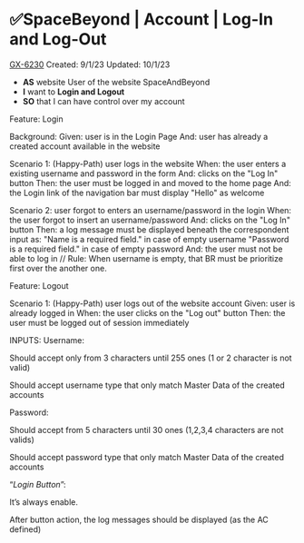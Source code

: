 # ✅SpaceBeyond | Account | Log-In and Log-Out

[GX-6230](https://upexgalaxy6.atlassian.net/browse/GX-6230) Created: 9/1/23 Updated: 10/1/23

*   **AS** website User of the website SpaceAndBeyond
*   **I** want to **Login and Logout**
*   **SO** that I can have control over my account

Feature: Login

  Background:
    Given: user is in the Login Page
    And: user has already a created account available in the website
    
  Scenario 1: (Happy-Path) user logs in the website
    When: the user enters a existing username and password in the form
    And: clicks on the "Log In" button
    Then: the user must be logged in and moved to the home page
    And: the Login link of the navigation bar must display "Hello" as welcome
    
  Scenario 2: user forgot to enters an username/password in the login
    When: the user forgot to insert an username/password
    And: clicks on the "Log In" button
    Then: a log message must be displayed beneath the correspondent input as:
      "Name is a required field." in case of empty username
      "Password is a required field." in case of empty password
    And: the user must not be able to log in
      // Rule:  When username is empty, that BR must be prioritize first over the another one.
    
Feature: Logout

  Scenario 1: (Happy-Path) user logs out of the website account
      Given: user is already logged in
      When: the user clicks on the "Log out" button
      Then: the user must be logged out of session immediately

INPUTS:
Username:

Should accept only from 3 characters until 255 ones (1 or 2 character is not valid)

Should accept username type that only match Master Data of the created accounts

Password:

Should accept from 5 characters until 30 ones (1,2,3,4 characters are not valids)

Should accept password type that only match Master Data of the created accounts

“*Login Button*”:

It’s always enable.

After button action, the log messages should be displayed (as the AC defined)  